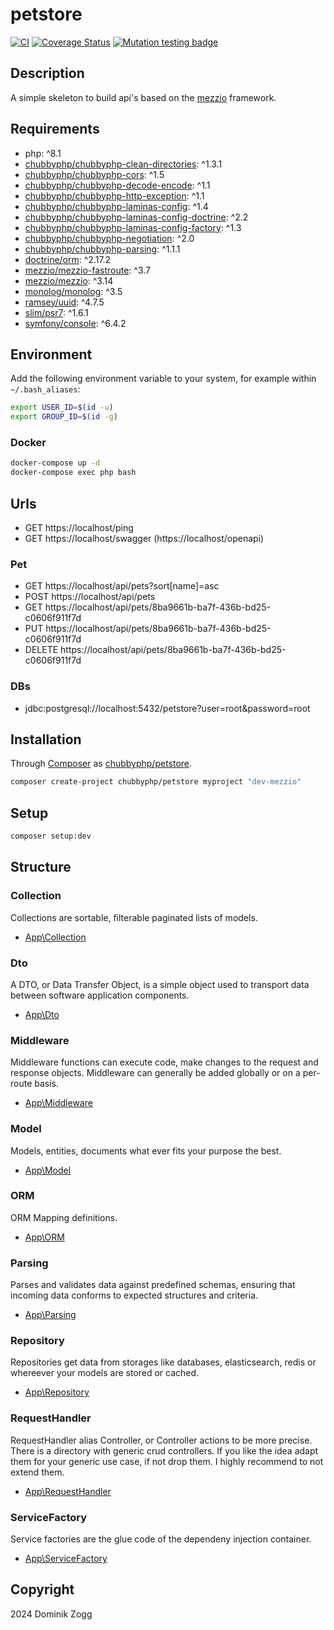 # petstore

[![CI](https://github.com/chubbyphp/petstore/workflows/CI/badge.svg?branch=mezzio)](https://github.com/chubbyphp/petstore/actions?query=workflow%3ACI)
[![Coverage Status](https://coveralls.io/repos/github/chubbyphp/petstore/badge.svg?branch=mezzio)](https://coveralls.io/github/chubbyphp/petstore?branch=mezzio)
[![Mutation testing badge](https://img.shields.io/endpoint?style=flat&url=https%3A%2F%2Fbadge-api.stryker-mutator.io%2Fgithub.com%2Fchubbyphp%2Fpetstore%mezzio)](https://dashboard.stryker-mutator.io/reports/github.com/chubbyphp/petstore/mezzio)

## Description

A simple skeleton to build api's based on the [mezzio][1] framework.

## Requirements

 * php: ^8.1
 * [chubbyphp/chubbyphp-clean-directories][2]: ^1.3.1
 * [chubbyphp/chubbyphp-cors][3]: ^1.5
 * [chubbyphp/chubbyphp-decode-encode][4]: ^1.1
 * [chubbyphp/chubbyphp-http-exception][5]: ^1.1
 * [chubbyphp/chubbyphp-laminas-config][6]: ^1.4
 * [chubbyphp/chubbyphp-laminas-config-doctrine][7]: ^2.2
 * [chubbyphp/chubbyphp-laminas-config-factory][8]: ^1.3
 * [chubbyphp/chubbyphp-negotiation][9]: ^2.0
 * [chubbyphp/chubbyphp-parsing][10]: ^1.1.1
 * [doctrine/orm][11]: ^2.17.2
 * [mezzio/mezzio-fastroute][12]: ^3.7
 * [mezzio/mezzio][13]: ^3.14
 * [monolog/monolog][14]: ^3.5
 * [ramsey/uuid][15]: ^4.7.5
 * [slim/psr7][16]: ^1.6.1
 * [symfony/console][17]: ^6.4.2

## Environment

Add the following environment variable to your system, for example within `~/.bash_aliases`:

```sh
export USER_ID=$(id -u)
export GROUP_ID=$(id -g)
```

### Docker

```sh
docker-compose up -d
docker-compose exec php bash
```

## Urls

* GET https://localhost/ping
* GET https://localhost/swagger (https://localhost/openapi)

### Pet

* GET https://localhost/api/pets?sort[name]=asc
* POST https://localhost/api/pets
* GET https://localhost/api/pets/8ba9661b-ba7f-436b-bd25-c0606f911f7d
* PUT https://localhost/api/pets/8ba9661b-ba7f-436b-bd25-c0606f911f7d
* DELETE https://localhost/api/pets/8ba9661b-ba7f-436b-bd25-c0606f911f7d

### DBs

 * jdbc:postgresql://localhost:5432/petstore?user=root&password=root

## Installation

Through [Composer](http://getcomposer.org) as [chubbyphp/petstore][40].

```bash
composer create-project chubbyphp/petstore myproject "dev-mezzio"
```

## Setup

```sh
composer setup:dev
```

## Structure

### Collection

Collections are sortable, filterable paginated lists of models.

 * [App\Collection][60]

### Dto

A DTO, or Data Transfer Object, is a simple object used to transport data between software application components.

 * [App\Dto][70]

### Middleware

Middleware functions can execute code, make changes to the request and response objects.
Middleware can generally be added globally or on a per-route basis.

 * [App\Middleware][80]

### Model

Models, entities, documents what ever fits your purpose the best.

 * [App\Model][90]

### ORM

ORM Mapping definitions.

 * [App\ORM][100]

### Parsing

Parses and validates data against predefined schemas, ensuring that incoming data conforms to expected structures and criteria.

 * [App\Parsing][110]

### Repository

Repositories get data from storages like databases, elasticsearch, redis or whereever your models are stored or cached.

 * [App\Repository][120]

### RequestHandler

RequestHandler alias Controller, or Controller actions to be more precise.
There is a directory with generic crud controllers. If you like the idea adapt them for your generic use case, if not drop them.
I highly recommend to not extend them.

 * [App\RequestHandler][130]

### ServiceFactory

Service factories are the glue code of the dependeny injection container.

 * [App\ServiceFactory][140]

## Copyright

2024 Dominik Zogg

[1]: https://docs.mezzio.dev

[2]: https://packagist.org/packages/chubbyphp/chubbyphp-clean-directories
[3]: https://packagist.org/packages/chubbyphp/chubbyphp-cors
[4]: https://packagist.org/packages/chubbyphp/chubbyphp-decode-encode
[5]: https://packagist.org/packages/chubbyphp/chubbyphp-http-exception
[6]: https://packagist.org/packages/chubbyphp/chubbyphp-laminas-config
[7]: https://packagist.org/packages/chubbyphp/chubbyphp-laminas-config-doctrine
[8]: https://packagist.org/packages/chubbyphp/chubbyphp-laminas-config-factory
[9]: https://packagist.org/packages/chubbyphp/chubbyphp-negotiation
[10]: https://packagist.org/packages/chubbyphp/chubbyphp-parsing
[11]: https://packagist.org/packages/doctrine/orm
[12]: https://packagist.org/packages/mezzio/mezzio-fastroute
[13]: https://packagist.org/packages/mezzio/mezzio
[14]: https://packagist.org/packages/monolog/monolog
[15]: https://packagist.org/packages/ramsey/uuid
[16]: https://packagist.org/packages/slim/psr7
[17]: https://packagist.org/packages/symfony/console

[40]: https://packagist.org/packages/chubbyphp/petstore

[60]: src/Collection

[70]: src/Dto

[80]: src/Middleware

[90]: src/Model

[100]: src/Orm

[110]: src/Parsing

[120]: src/Repository

[130]: src/RequestHandler

[140]: src/ServiceFactory

